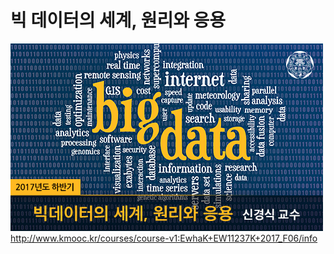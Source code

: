 # 빅 데이터의 세계, 원리와 응용

![title.png](images/title.png)
http://www.kmooc.kr/courses/course-v1:EwhaK+EW11237K+2017_F06/info
